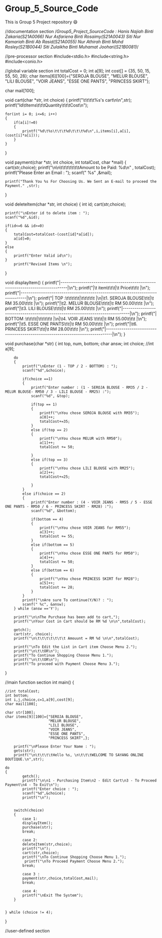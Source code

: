 # Group_5_Source_Code

This is Group 5 Project repository :smile:

//documentation section
/*Group5_Project_SourceCode : Hanis Najiah Binti Zakaria(S21A0066)
                              Nur Asfariena Binti Rosaimy(S21A0043)
                              Siti Nur Kamariah Binti Ab Rasid(S21A0055)
                              Nur Athirah Binti Mohd Rosley(S21B0044)
                              Siti Zulaikha Binti Muhamat Joohari(S21B0081)*/

//pre-processor section
#include<stdio.h>
#include<string.h>
#include<conio.h>

//global variable section
int totalCost = 0;
int a[9];
int cost[] = {35, 50, 15, 55, 50, 28};
char items[6][100]={"SEROJA BLOUSE",
                        "MELUR BLOUSE",
                        "LILI BLOUSE",
                        "VOIR JEANS",
                        "ESSE ONE PANTS", "PRINCESS SKIRT"};

char mail[100];

void cart(char *str, int choice)
{
    printf("\t\t\t\t%s's cart\n\n",str);
    printf("Id\tItems\t\t\tQuantity\t\t\tCost\n");

    for(int i= 0; i<=6; i++)
    {
        if(a[i]!=0)
        {
            printf("%d\t%s\t\t\t%d\t\t\t%d\n",i,items[i],a[i],(cost[i]*a[i]));
        }
    }
}

void payment(char *str, int choice, int totalCost, char *mail)
{
    cart(str,choice);
    printf("\n\n\t\t\t\t\t\t\tAmount to be Paid: %d\n" , totalCost);
    printf("Please Enter an Email : ");
    scanf(" %s" ,&mail);

    printf("Thank You %s For Choosing Us. We Sent an E-mail to proceed the Payment." ,str);

}

void deleteItem(char *str, int choice)
{
    int id;
    cart(str,choice);

    printf("\nEnter id to delete item : ");
    scanf("%d",&id);

    if(id<=6 && id>=0)
    {
        totalCost=totalCost-(cost[id]*a[id]);
        a[id]=0;
    }
    else
    {
        printf("Enter Valid id\n");
    }
        printf("Revised Items \n");
        
}

void displayItem()
{
    printf("|---------------------------------------------------------------------------------|\n");
    printf("|\t      item\t\t\t|\t      Price\t\t\t  |\n");
    printf("|---------------------------------------------------------------------------------|\n");
    printf("| TOP :\t\t\t\t\t|\t\t\t\t\t  |\n|\t1. SEROJA BLOUSE\t\t|\t     RM 35.00\t\t\t  |\n");
    printf("|\t2. MELUR BLOUSE\t\t\t|\t     RM 50.00\t\t\t  |\n");
    printf("|\t3. LILI BLOUSE\t\t\t|\t     RM 25.00\t\t\t  |\n");
    printf("|---------------------------------------------------------------------------------|\n");
    printf("| BOTTOM :\t\t\t\t|\t\t\t\t\t  |\n|\t4. VOIR JEANS \t\t\t|\t     RM 55.00\t\t\t  |\n");
    printf("|\t5. ESSE ONE PANTS\t\t|\t     RM 50.00\t\t\t  |\n");
    printf("|\t6. PRINCESS SKIRT\t\t|\t     RM 28.00\t\t\t  |\n");
    printf("|---------------------------------------------------------------------------------|\n");
}

void purchase(char *str)
{
    int top, num, bottom;
    char answ;
    int choice;
    //int a[9];
    

    
        do
        {
            printf("\nEnter (1 - TOP / 2 - BOTTOM) : ");
            scanf("%d",&choice);

            if(choice ==1)
            {
                printf("Enter number : (1 - SEROJA BLOUSE - RM35 / 2 - MELUR BLOUSE- RM50 / 3 - LILI BLOUSE - RM25) :");
                scanf("%d", &top);

                if(top == 1)
                {
                    printf("\nYou chose SEROJA BLOUSE with RM35");
                    a[0]++;
                    totalCost+=35;
                }
                else if(top == 2)
                {
                    printf("\nYou chose MELUR with RM50");
                    a[1]++;
                    totalCost += 50; 
                    
                }
                else if(top == 3)
                {
                    printf("\nYou chose LILI BLOUSE with RM25");
                    a[2]++;
                    totalCost+=25;
                    
                }  
            }
            else if(choice == 2)
            {
                printf("Enter number : (4 - VOIR JEANS - RM55 / 5 - ESSE ONE PANTS - RM50 / 6 - PRINCESS SKIRT - RM28) :");
                scanf("%d", &bottom);

                if(bottom == 4)
                {
                    printf("\nYou chose VOIR JEANS for RM55");
                    a[3]++;
                    totalCost += 55;
                }
                else if(bottom == 5)
                {
                    printf("\nYou chose ESSE ONE PANTS for RM50");
                    a[4]++;
                    totalCost += 50;
                }
                else if(bottom == 6)
                {
                    printf("\nYou chose PRINCESS SKIRT for RM28");
                    a[5]++;
                    totalCost += 28;
                }
            }
            printf("\nAre sure To continue(Y/N)? : ");
            scanf(" %c", &answ);
        } while (answ =='Y');

        printf("\n\nThe Purchase has been add to cart,");
        printf("\nYour Cost in Cart should be RM %d \n\n",totalCost);

        getch();
        cart(str, choice);
        printf("\n\t\t\t\t\t\t\t Amouunt = RM %d \n\n",totalCost);

        printf("\nTo Edit the List in Cart item Choose Menu 2.");
        printf("\n\t\tOR\n");
        printf("To Continue Shopping Choose Menu 1.");
        printf("\n\t\tOR\n");
        printf("To proceed with Payment Choose Menu 3.");

}

//main function section
int main()
{

    //int totalCost;
    int bottom;
    int i,j,choice,c=1,a[9],cost[9];
    char mail[100];

    char str[100];
    char items[9][100]={"SEROJA BLOUSE",
                        "MELUR BLOUSE",
                        "LILI BLOUSE",
                        "VOIR JEANS",
                        "ESSE ONE PANTS",
                        "PRINCESS SKIRT",};

        printf("\nPlease Enter Your Name : ");
        gets(str);
        printf("\n\t\t\t\tHello %s, \n\t\t\tWELCOME TO SAYANG ONLINE BOUTIQUE.\n",str);

    do
    {
            getch();
            printf("\n\n1 - Purchasing Item\n2 - Edit Cart\n3 - To Proceed Payment\n4 - To Exit\n");
            printf("Enter choice : ");
            scanf("%d",&choice);
            printf("\n");
        

        switch(choice)
        {
            case 1:
            displayItem();
            purchase(str);
            break;

            case 2: 
            deleteItem(str,choice);
            printf("\n");
            cart(str,choice);
            printf("\nTo Continue Shopping Choose Menu 1.");
             printf("\nTo Proceed Payment Choose Menu 2.");
            break;

            case 3 :
            payment(str,choice,totalCost,mail);
            break;

            case 4:
            printf("\nExit The System");
        }
       

    } while (choice != 4);
    
    
}

//user-defined section
